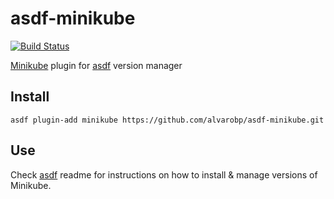 # asdf-minikube

[![Build Status](https://github.com/alvarobp/asdf-minikube/workflows/main/badge.svg)](https://github.com/alvarobp/asdf-minikube/actions)

[Minikube](https://github.com/kubernetes/minikube) plugin for [asdf](https://github.com/asdf-vm/asdf) version manager

## Install

```
asdf plugin-add minikube https://github.com/alvarobp/asdf-minikube.git
```

## Use

Check [asdf](https://github.com/asdf-vm/asdf) readme for instructions on how to install & manage versions of Minikube.
